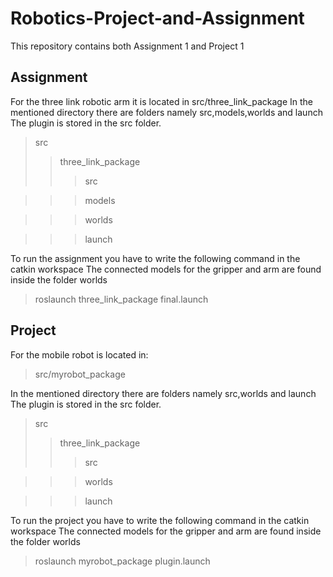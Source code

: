# Robotics-Project-and-Assignment
This repository contains both Assignment 1 and Project 1

## Assignment

For the three link robotic arm it is located in src/three_link_package
In the mentioned directory there are folders namely src,models,worlds and launch
The plugin is stored in the src folder.
>src
>>three_link_package
>>>src

>>>models

>>>worlds

>>>launch

To run the assignment you have to write the following command in the catkin workspace
The connected models for the gripper and arm are found inside the folder worlds
>roslaunch three_link_package final.launch


## Project
For the mobile robot is located in:

>src/myrobot_package

In the mentioned directory there are folders namely src,worlds and launch
The plugin is stored in the src folder.
>src
>>three_link_package
>>>src

>>>worlds

>>>launch

To run the project you have to write the following command in the catkin workspace
The connected models for the gripper and arm are found inside the folder worlds
>roslaunch myrobot_package plugin.launch

